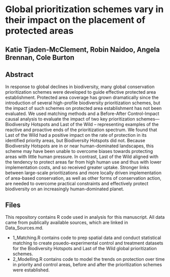 # Global prioritization schemes vary in their impact on the placement of protected areas
## Katie Tjaden-McClement, Robin Naidoo, Angela Brennan, Cole Burton

## Abstract
In response to global declines in biodiversity, many global conservation prioritization schemes were developed to guide effective protected area establishment. Protected area coverage has grown dramatically since the introduction of several high-profile biodiversity prioritization schemes, but the impact of such schemes on protected area establishment has not been evaluated. We used matching methods and a Before-After Control-Impact causal analysis to evaluate the impact of two key prioritization schemes—Biodiversity Hotspots and Last of the Wild – representing examples of the reactive and proactive ends of the prioritization spectrum. We found that Last of the Wild had a positive impact on the rate of protection in its identified priority areas, but Biodiversity Hotspots did not. Because Biodiversity Hotspots are in or near human-dominated landscapes, this scheme may have been unable to overcome biases towards protecting areas with little human pressure. In contrast, Last of the Wild aligned with the tendency to protect areas far from high human use and thus with lower implementation costs, and so received greater uptake. Stronger links between large-scale prioritizations and more locally driven implementation of area-based conservation, as well as other forms of conservation action, are needed to overcome practical constraints and effectively protect biodiversity on an increasingly human-dominated planet.

## Files
This repository contains R code used in analysis for this manuscript. All data came from publically available sources, which are linked in Data_Sources.md.
- 1_Matching.R contains code to prep spatial data and conduct statistical matching to create psuedo-experimental control and treatment datasets for the Biodiversity Hotspots and Last of the Wild global prioritization schemes.
- 2_Modelling.R contains code to model the trends on protection over time in priority and control areas, before and after the prioritization schemes were established.
